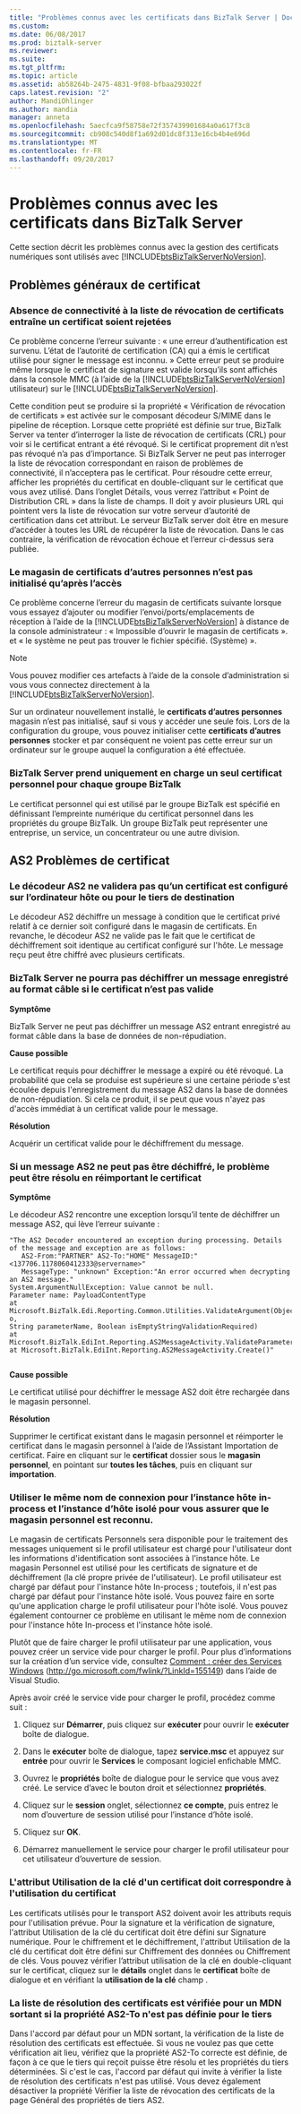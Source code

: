 ```yaml
---
title: "Problèmes connus avec les certificats dans BizTalk Server | Documents Microsoft"
ms.custom: 
ms.date: 06/08/2017
ms.prod: biztalk-server
ms.reviewer: 
ms.suite: 
ms.tgt_pltfrm: 
ms.topic: article
ms.assetid: ab58264b-2475-4831-9f08-bfbaa293022f
caps.latest.revision: "2"
author: MandiOhlinger
ms.author: mandia
manager: anneta
ms.openlocfilehash: 5aecfca9f58758e72f357439901684a0a617f3c8
ms.sourcegitcommit: cb908c540d8f1a692d01dc8f313e16cb4b4e696d
ms.translationtype: MT
ms.contentlocale: fr-FR
ms.lasthandoff: 09/20/2017
---
```

# <a name="known-issues-with-certificates-in-biztalk-server"></a>Problèmes connus avec les certificats dans BizTalk Server
Cette section décrit les problèmes connus avec la gestion des certificats numériques sont utilisés avec [!INCLUDE[btsBizTalkServerNoVersion](../includes/btsbiztalkservernoversion-md.md)].  
  
## <a name="general-certificate-issues"></a>Problèmes généraux de certificat  
  
### <a name="lack-of-connectivity-to-the-certificate-revocation-list-will-cause-a-certificate-to-be-rejected"></a>Absence de connectivité à la liste de révocation de certificats entraîne un certificat soient rejetées  
 Ce problème concerne l’erreur suivante : « une erreur d’authentification est survenu. L’état de l’autorité de certification (CA) qui a émis le certificat utilisé pour signer le message est inconnu. » Cette erreur peut se produire même lorsque le certificat de signature est valide lorsqu’ils sont affichés dans la console MMC (à l’aide de la [!INCLUDE[btsBizTalkServerNoVersion](../includes/btsbiztalkservernoversion-md.md)] utilisateur) sur le [!INCLUDE[btsBizTalkServerNoVersion](../includes/btsbiztalkservernoversion-md.md)].  
  
 Cette condition peut se produire si la propriété « Vérification de révocation de certificats » est activée sur le composant décodeur S/MIME dans le pipeline de réception. Lorsque cette propriété est définie sur true, BizTalk Server va tenter d’interroger la liste de révocation de certificats (CRL) pour voir si le certificat entrant a été révoqué. Si le certificat proprement dit n’est pas révoqué n’a pas d’importance. Si BizTalk Server ne peut pas interroger la liste de révocation correspondant en raison de problèmes de connectivité, il n’acceptera pas le certificat. Pour résoudre cette erreur, afficher les propriétés du certificat en double-cliquant sur le certificat que vous avez utilisé. Dans l’onglet Détails, vous verrez l’attribut « Point de Distribution CRL » dans la liste de champs. Il doit y avoir plusieurs URL qui pointent vers la liste de révocation sur votre serveur d’autorité de certification dans cet attribut. Le serveur BizTalk server doit être en mesure d’accéder à toutes les URL de récupérer la liste de révocation. Dans le cas contraire, la vérification de révocation échoue et l’erreur ci-dessus sera publiée.  
  
### <a name="the-other-people-certificate-store-is-not-initialized-until-accessed"></a>Le magasin de certificats d’autres personnes n’est pas initialisé qu’après l’accès  
 Ce problème concerne l’erreur du magasin de certificats suivante lorsque vous essayez d’ajouter ou modifier l’envoi/ports/emplacements de réception à l’aide de la [!INCLUDE[btsBizTalkServerNoVersion](../includes/btsbiztalkservernoversion-md.md)] à distance de la console administrateur : « Impossible d’ouvrir le magasin de certificats ». et « le système ne peut pas trouver le fichier spécifié. (Système) ».  
  
> [!NOTE]  
>  Vous pouvez modifier ces artefacts à l’aide de la console d’administration si vous vous connectez directement à la [!INCLUDE[btsBizTalkServerNoVersion](../includes/btsbiztalkservernoversion-md.md)].  
  
 Sur un ordinateur nouvellement installé, le **certificats d’autres personnes** magasin n’est pas initialisé, sauf si vous y accéder une seule fois. Lors de la configuration du groupe, vous pouvez initialiser cette **certificats d’autres personnes** stocker et par conséquent ne voient pas cette erreur sur un ordinateur sur le groupe auquel la configuration a été effectuée.  
  
### <a name="biztalk-server-only-supports-one-personal-certificate-for-each-biztalk-group"></a>BizTalk Server prend uniquement en charge un seul certificat personnel pour chaque groupe BizTalk  
 Le certificat personnel qui est utilisé par le groupe BizTalk est spécifié en définissant l’empreinte numérique du certificat personnel dans les propriétés du groupe BizTalk. Un groupe BizTalk peut représenter une entreprise, un service, un concentrateur ou une autre division.  
  
## <a name="as2-certificate-issues"></a>AS2 Problèmes de certificat  
  
### <a name="the-as2-decoder-will-not-validate-that-a-certificate-is-configured-on-the-host-or-for-the-destination-party"></a>Le décodeur AS2 ne validera pas qu’un certificat est configuré sur l’ordinateur hôte ou pour le tiers de destination  
 Le décodeur AS2 déchiffre un message à condition que le certificat privé relatif à ce dernier soit configuré dans le magasin de certificats. En revanche, le décodeur AS2 ne valide pas le fait que le certificat de déchiffrement soit identique au certificat configuré sur l'hôte. Le message reçu peut être chiffré avec plusieurs certificats.  
  
### <a name="biztalk-server-will-be-unable-to-decrypt-a-message-saved-in-wire-format-if-the-certificate-is-not-valid"></a>BizTalk Server ne pourra pas déchiffrer un message enregistré au format câble si le certificat n’est pas valide  
 **Symptôme**  
  
 BizTalk Server ne peut pas déchiffrer un message AS2 entrant enregistré au format câble dans la base de données de non-répudiation.  
  
 **Cause possible**  
  
 Le certificat requis pour déchiffrer le message a expiré ou été révoqué. La probabilité que cela se produise est supérieure si une certaine période s'est écoulée depuis l'enregistrement du message AS2 dans la base de données de non-répudiation. Si cela ce produit, il se peut que vous n'ayez pas d'accès immédiat à un certificat valide pour le message.  
  
 **Résolution**  
  
 Acquérir un certificat valide pour le déchiffrement du message.  
  
### <a name="if-an-as2-message-cannot-be-decrypted-the-problem-may-be-fixed-by-re-importing-the-certificate"></a>Si un message AS2 ne peut pas être déchiffré, le problème peut être résolu en réimportant le certificat  
 **Symptôme**  
  
 Le décodeur AS2 rencontre une exception lorsqu’il tente de déchiffrer un message AS2, qui lève l’erreur suivante :  
  
```  
"The AS2 Decoder encountered an exception during processing. Details of the message and exception are as follows:   
   AS2-From:"PARTNER" AS2-To:"HOME" MessageID:"<137706.1178060412333@servername>"   
   MessageType: "unknown" Exception:"An error occurred when decrypting an AS2 message."  
System.ArgumentNullException: Value cannot be null.  
Parameter name: PayloadContentType  
at Microsoft.BizTalk.Edi.Reporting.Common.Utilities.ValidateArgument(Object o,  
String parameterName, Boolean isEmptyStringValidationRequired)  
at Microsoft.BizTalk.EdiInt.Reporting.AS2MessageActivity.ValidateParameters()  
at Microsoft.BizTalk.EdiInt.Reporting.AS2MessageActivity.Create()"  
  
```  
  
 **Cause possible**  
  
 Le certificat utilisé pour déchiffrer le message AS2 doit être rechargée dans le magasin personnel.  
  
 **Résolution**  
  
 Supprimer le certificat existant dans le magasin personnel et réimporter le certificat dans le magasin personnel à l’aide de l’Assistant Importation de certificat. Faire en cliquant sur le **certificat** dossier sous le **magasin personnel**, en pointant sur **toutes les tâches**, puis en cliquant sur **importation**.  
  
### <a name="use-the-same-logon-for-the-in-process-host-instance-and-the-isolated-host-instance-to-ensure-that-personal-store-is-recognized"></a>Utiliser le même nom de connexion pour l’instance hôte in-process et l’instance d’hôte isolé pour vous assurer que le magasin personnel est reconnu.  
 Le magasin de certificats Personnels sera disponible pour le traitement des messages uniquement si le profil utilisateur est chargé pour l'utilisateur dont les informations d'identification sont associées à l'instance hôte. Le magasin Personnel est utilisé pour les certificats de signature et de déchiffrement (la clé propre privée de l'utilisateur). Le profil utilisateur est chargé par défaut pour l'instance hôte In-process ; toutefois, il n'est pas chargé par défaut pour l'instance hôte isolé. Vous pouvez faire en sorte qu'une application charge le profil utilisateur pour l'hôte isolé.  Vous pouvez également contourner ce problème en utilisant le même nom de connexion pour l'instance hôte In-process et l'instance hôte isolé.  
  
 Plutôt que de faire charger le profil utilisateur par une application, vous pouvez créer un service vide pour charger le profil. Pour plus d’informations sur la création d’un service vide, consultez [Comment : créer des Services Windows](http://go.microsoft.com/fwlink/?LinkId=155149) (http://go.microsoft.com/fwlink/?LinkId=155149) dans l’aide de Visual Studio.  
  
 Après avoir créé le service vide pour charger le profil, procédez comme suit :  
  
1.  Cliquez sur **Démarrer**, puis cliquez sur **exécuter** pour ouvrir le **exécuter** boîte de dialogue.  
  
2.  Dans le **exécuter** boîte de dialogue, tapez **service.msc** et appuyez sur **entrée** pour ouvrir le **Services** le composant logiciel enfichable MMC.  
  
3.  Ouvrez le **propriétés** boîte de dialogue pour le service que vous avez créé. Le service d’avec le bouton droit et sélectionnez **propriétés**.  
  
4.  Cliquez sur le **session** onglet, sélectionnez **ce compte**, puis entrez le nom d’ouverture de session utilisé pour l’instance d’hôte isolé.  
  
5.  Cliquez sur **OK**.  
  
6.  Démarrez manuellement le service pour charger le profil utilisateur pour cet utilisateur d’ouverture de session.  
  
### <a name="the-key-usage-attribute-of-a-certificate-must-match-the-certificates-use"></a>L'attribut Utilisation de la clé d'un certificat doit correspondre à l'utilisation du certificat  
 Les certificats utilisés pour le transport AS2 doivent avoir les attributs requis pour l'utilisation prévue. Pour la signature et la vérification de signature, l'attribut Utilisation de la clé du certificat doit être défini sur Signature numérique. Pour le chiffrement et le déchiffrement, l'attribut Utilisation de la clé du certificat doit être défini sur Chiffrement des données ou Chiffrement de clés. Vous pouvez vérifier l’attribut utilisation de la clé en double-cliquant sur le certificat, cliquez sur le **détails** onglet dans le **certificat** boîte de dialogue et en vérifiant la **utilisation de la clé** champ .  
  
### <a name="the-certificate-resolution-list-will-be-verified-for-an-outgoing-mdn-if-the-as2-to-property-is-not-set-for-the-party"></a>La liste de résolution des certificats est vérifiée pour un MDN sortant si la propriété AS2-To n'est pas définie pour le tiers  
 Dans l'accord par défaut pour un MDN sortant, la vérification de la liste de résolution des certificats est effectuée. Si vous ne voulez pas que cette vérification ait lieu, vérifiez que la propriété AS2-To correcte est définie, de façon à ce que le tiers qui reçoit puisse être résolu et les propriétés du tiers déterminées. Si c'est le cas, l'accord par défaut qui invite à vérifier la liste de résolution des certificats n'est pas utilisé. Vous devez également désactiver la propriété Vérifier la liste de révocation des certificats de la page Général des propriétés de tiers AS2.